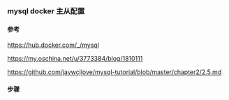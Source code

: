 ### mysql docker 主从配置

#### 参考

https://hub.docker.com/_/mysql

https://my.oschina.net/u/3773384/blog/1810111

https://github.com/jaywcjlove/mysql-tutorial/blob/master/chapter2/2.5.md

#### 步骤

